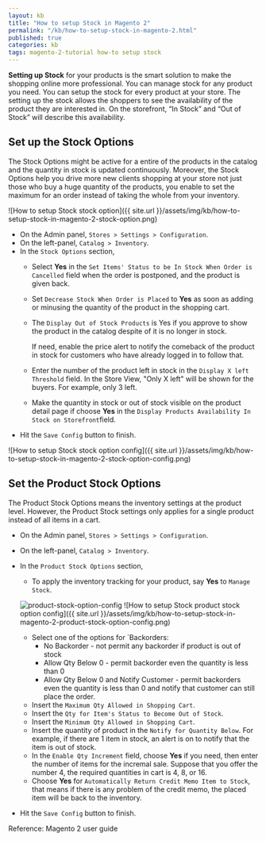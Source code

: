 ```yaml
---
layout: kb
title: "How to setup Stock in Magento 2"
permalink: "/kb/how-to-setup-stock-in-magento-2.html"
published: true
categories: kb 
tags: magento-2-tutorial how-to setup stock  
---
```


**Setting up Stock** for your products is the smart solution to make the shopping online more professional. You can manage stock for any product you need. You can setup the stock for every product at your store. The setting up the stock allows the shoppers to see the availability of the product they are interested in. On the storefront, “In Stock” and “Out of Stock” will describe this availability. 

## Set up the Stock Options

The Stock Options might be active for a entire of the products in the catalog and the quantity in stock is updated continuously. Moreover, the Stock Options help you drive more new clients shopping at your store not just those who buy a huge quantity of the products, you enable to set the maximum for an order instead of taking the whole from your inventory.

![How to setup Stock stock option]({{ site.url }}/assets/img/kb/how-to-setup-stock-in-magento-2-stock-option.png)


* On the Admin panel, `Stores > Settings > Configuration`.
* On the left-panel, `Catalog > Inventory`.
* In the `Stock Options` section, 
  * Select **Yes** in the `Set Items' Status to be In Stock When Order is Cancelled` field when the order is postponed, and the product is given back.
  * Set `Decrease Stock When Order is Placed` to **Yes** as soon as adding or minusing the quantity of the product in the shopping cart.
  * The `Display Out of Stock Products` is Yes if you approve to show the product in the catalog despite of it is no longer in stock.
    
    If need, enable the price alert to notify the comeback of the product in stock for customers who have already logged in to follow that.
  * Enter the number of the product left in stock in the `Display X left Threshold` field. In the Store View, "Only X left" will be shown for the buyers. For example, only 3 left.
  * Make the quantity in stock or out of stock visible on the product detail page if choose **Yes** in the `Display Products Availability In Stock on Storefront`field.
* Hit the `Save Config` button to finish.

![How to setup Stock stock option config]({{ site.url }}/assets/img/kb/how-to-setup-stock-in-magento-2-stock-option-config.png)

## Set the Product Stock Options

The Product Stock Options means the inventory settings at the product level. However, the Product Stock settings only applies for a single product instead of all items in a cart.

* On the Admin panel, `Stores > Settings > Configuration`.
* On the left-panel, `Catalog > Inventory`.
* In the `Product Stock Options` section,
  * To apply the inventory tracking for your product, say **Yes** to `Manage Stock`.

  ![product-stock-option-config](https://lh5.googleusercontent.com/qHVgd-5kJSF3Oba7hjg5OVqa8LBfsDjrJK3y96B_jUq2AvmMd-UaEXN41tr2-jDk2hvpol_gfYOZGZb_GF3Gv5txtuN0Rl9qDaL9GQU30ueu6ur_kU9InCD-ZVEDfRBLQwoNJDCr)
  ![How to setup Stock product stock option config]({{ site.url }}/assets/img/kb/how-to-setup-stock-in-magento-2-product-stock-option-config.png)
  
  * Select one of the options for `Backorders:  
    * No Backorder - not permit any backorder if product is out of stock
    * Allow Qty Below 0 - permit backorder even the quantity is less than 0
    * Allow Qty Below 0 and Notify Customer - permit backorders even the quantity is less than 0 and notify that customer can still place the order. 
  * Insert the `Maximum Qty Allowed in Shopping Cart`.
  * Insert the `Qty for Item's Status to Become Out of Stock`.
  * Insert the `Minimum Qty Allowed in Shopping Cart`.
  * Insert the quantity of product in the `Notify for Quantity Below`. For example, if there are 1 item in stock, an alert is on to notify that the item is out of stock.
  * In the `Enable Qty Increment` field, choose **Yes** if you need, then enter the number of items for the incremal sale. Suppose that you offer the number 4, the required quantities in cart is 4, 8, or 16. 
  * Choose **Yes** for `Automatically Return Credit Memo Item to Stock`, that means if there is any problem of the credit memo, the placed item will be back to the inventory.
* Hit the `Save Config` button to finish.



Reference: Magento 2 user guide